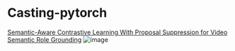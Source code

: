 # Casting-pytorch
<a href="https://ieeexplore.ieee.org/document/10234439" title="paper">Semantic-Aware Contrastive Learning With Proposal  Suppression for Video Semantic Role Grounding</a>
![image](https://github.com/user-attachments/assets/183d86ef-cc92-4083-a279-f272e768d415)
